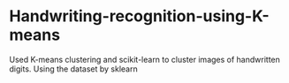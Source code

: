 # Handwriting-recognition-using-K-means
Used K-means clustering and scikit-learn to cluster images of handwritten digits. Using the dataset by sklearn
